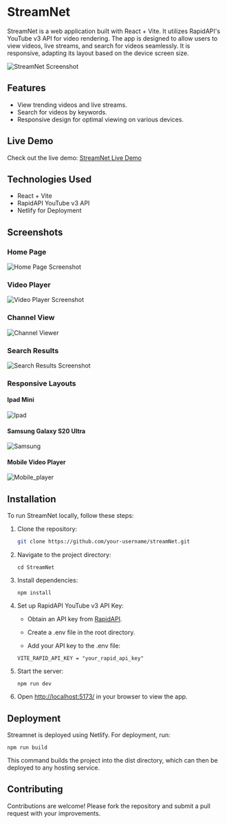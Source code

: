 # StreamNet

StreamNet is a web application built with React + Vite. It utilizes RapidAPI's YouTube v3 API for video rendering. The app is designed to allow users to view videos, live streams, and search for videos seamlessly. It is responsive, adapting its layout based on the device screen size.

![StreamNet Screenshot](./Screenshots/Streamnet.png)

## Features

- View trending videos and live streams.
- Search for videos by keywords.
- Responsive design for optimal viewing on various devices.

## Live Demo

Check out the live demo: [StreamNet Live Demo](https://streamNet.netlify.app)

## Technologies Used

- React + Vite
- RapidAPI YouTube v3 API
- Netlify for Deployment

## Screenshots

### Home Page
![Home Page Screenshot](./Screenshots/Home.png)

### Video Player
![Video Player Screenshot](./Screenshots/VideoPlayer.png)

### Channel View
![Channel Viewer](./Screenshots/channel.png)

### Search Results
![Search Results Screenshot](./Screenshots/Searchresults.png)

### Responsive Layouts

#### Ipad Mini
![Ipad](./Screenshots/Ipad.png)

#### Samsung Galaxy S20 Ultra
![Samsung](./Screenshots/Samsung.png)

#### Mobile Video Player
![Mobile_player](./Screenshots/mob-vid.png)

## Installation

To run StreamNet locally, follow these steps:

1. Clone the repository:
   ```bash
   git clone https://github.com/your-username/streamNet.git
    ```
2. Navigate to the project directory:
    ```
    cd StreamNet
    ```

3. Install dependencies:
    ```
    npm install
    ```
4. Set up RapidAPI YouTube v3 API Key:

    - Obtain an API key from [RapidAPI](https://rapidapi.com/hub).

    - Create a .env file in the root directory.

    - Add your API key to the .env file:
    ```
    VITE_RAPID_API_KEY = "your_rapid_api_key"
    ```

5. Start the server:
    ```
    npm run dev
    ```

6. Open [http://localhost:5173/](http://localhost:5173/) in your browser to view the app.

## Deployment

Streamnet is deployed using Netlify. For deployment, run:
```
npm run build
```
This command builds the project into the dist directory, which can then be deployed to any hosting service.

## Contributing

Contributions are welcome! Please fork the repository and submit a pull request with your improvements.